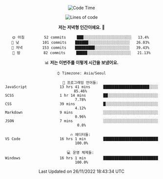 <div align="center">

<br />

 <!--START_SECTION:waka-->
![Code Time](http://img.shields.io/badge/Code%20Time-131%20hrs%2020%20mins-blue)

![Lines of code](https://img.shields.io/badge/%EC%A0%80%EB%8A%94%20%EC%97%AC%ED%83%9C%EA%B9%8C%EC%A7%80%20-310%20Thousand%20%EC%A4%84%EC%9D%98%20%EC%BD%94%EB%93%9C%EB%A5%BC%20%EC%9E%91%EC%84%B1%ED%96%88%EC%96%B4%EC%9A%94.-blue)

**저는 저녁형 인간이에요. 🦉** 

```text
🌞 아침         52 commits     ███░░░░░░░░░░░░░░░░░░░░░░   13.4% 
🌆 낮　         101 commits    ██████░░░░░░░░░░░░░░░░░░░   26.03% 
🌃 저녁         153 commits    █████████░░░░░░░░░░░░░░░░   39.43% 
🌙 밤　         82 commits     █████░░░░░░░░░░░░░░░░░░░░   21.13%

```


📊 **저는 이번주를 이렇게 시간을 보냈어요.** 

```text
⌚︎ Timezone: Asia/Seoul

💬 프로그래밍 언어들: 
JavaScript               13 hrs 41 mins      █████████████████████░░░░   85.46% 
SCSS                     1 hr 14 mins        ██░░░░░░░░░░░░░░░░░░░░░░░   7.78% 
CSS                      39 mins             █░░░░░░░░░░░░░░░░░░░░░░░░   4.12% 
Markdown                 9 mins              ░░░░░░░░░░░░░░░░░░░░░░░░░   0.96% 
JSON                     7 mins              ░░░░░░░░░░░░░░░░░░░░░░░░░   0.8%

🔥 에디터들: 
VS Code                  16 hrs 1 min        █████████████████████████   100.0%

💻 운영 체제들: 
Windows                  16 hrs 1 min        █████████████████████████   100.0%

```


 Last Updated on 26/11/2022 18:43:34 UTC
<!--END_SECTION:waka-->

</div>

